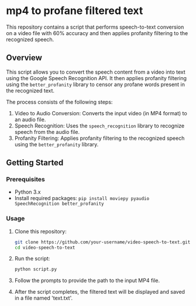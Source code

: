 # mp4 to profane filtered text 

This repository contains a script that performs speech-to-text conversion on a video file with 60% accuracy and then applies profanity filtering to the recognized speech.

## Overview

This script allows you to convert the speech content from a video into text using the Google Speech Recognition API. It then applies profanity filtering using the `better_profanity` library to censor any profane words present in the recognized text.

The process consists of the following steps:
1. Video to Audio Conversion: Converts the input video (in MP4 format) to an audio file.
2. Speech Recognition: Uses the `speech_recognition` library to recognize speech from the audio file.
3. Profanity Filtering: Applies profanity filtering to the recognized speech using the `better_profanity` library.

## Getting Started

### Prerequisites

- Python 3.x
- Install required packages: `pip install moviepy pyaudio SpeechRecognition better_profanity`

### Usage

1. Clone this repository:

   ```bash
   git clone https://github.com/your-username/video-speech-to-text.git
   cd video-speech-to-text
   
1. Run the script:
    ```bash
   python script.py

2. Follow the prompts to provide the path to the input MP4 file.

3. After the script completes, the filtered text will be displayed and saved in a file named 'text.txt'.

